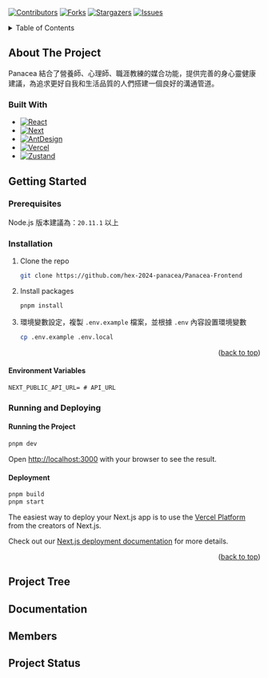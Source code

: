 <!-- PROJECT SHIELDS -->
<!--
*** I'm using markdown "reference style" links for readability.
*** Reference links are enclosed in brackets [ ] instead of parentheses ( ).
*** See the bottom of this document for the declaration of the reference variables
*** for contributors-url, forks-url, etc. This is an optional, concise syntax you may use.
*** https://www.markdownguide.org/basic-syntax/#reference-style-links
-->
[![Contributors][contributors-shield]][contributors-url]
[![Forks][forks-shield]][forks-url]
[![Stargazers][stars-shield]][stars-url]
[![Issues][issues-shield]][issues-url]




<!-- TABLE OF CONTENTS -->
<details>
  <summary>Table of Contents</summary>
  <ol>
    <li><a href="#about-the-project">About The Project</a></li>
    <li><a href="#built-with">Built With</a></li>
    <li><a href="#getting-started">Getting Started</a></li>
    <li><a href="#prerequisites">Prerequisites</a></li>
    <li><a href="#installation">Installation</a></li>
    <li><a href="#environment-variables">Environment Variables</a></li>
    <li><a href="#running-and-deploying">Running and Deploying</a></li>
    <li><a href="#running-the-project">Running the Project</a></li>
    <li><a href="#deployment">Deployment</a></li>
    <li><a href="#project-tree">Project Tree</a></li>
    <li><a href="#documentation">Documentation</a></li>
    <li><a href="#members">Members</a></li>
    <li><a href="#project-status">Project Status</a></li>
  </ol>
</details>

## About The Project
Panacea
結合了營養師、心理師、職涯教練的媒合功能，提供完善的身心靈健康建議，為追求更好自我和生活品質的人們搭建一個良好的溝通管道。

### Built With
- [![React][React.js]][React-url]
- [![Next][Next.js]][Next-url]
- [![AntDesign][AntDesign.com]][AntDesign-url]
- [![Vercel][Vercel]][Vercel-url]
- [![Zustand][Zustand]][Zustand-url]

## Getting Started

### Prerequisites
Node.js 版本建議為：`20.11.1` 以上

### Installation
1. Clone the repo
   ```sh
   git clone https://github.com/hex-2024-panacea/Panacea-Frontend
   ```
2. Install packages
   ```sh
   pnpm install
   ```
3. 環境變數設定，複製 `.env.example` 檔案，並根據 `.env` 內容設置環境變數
   ```sh
   cp .env.example .env.local
   ```
<p align="right">(<a href="#readme-top">back to top</a>)</p>

#### Environment Variables
```env
NEXT_PUBLIC_API_URL= # API_URL
```

### Running and Deploying
<!-- Include information on how to run and deploy the project. -->

#### Running the Project
```bash
pnpm dev
```
Open [http://localhost:3000](http://localhost:3000) with your browser to see the result.

#### Deployment

```bash
pnpm build
pnpm start
```

The easiest way to deploy your Next.js app is to use the [Vercel Platform](https://vercel.com/new?utm_medium=default-template&filter=next.js&utm_source=create-next-app&utm_campaign=create-next-app-readme) from the creators of Next.js.

Check out our [Next.js deployment documentation](https://nextjs.org/docs/deployment) for more details.

<p align="right">(<a href="#readme-top">back to top</a>)</p>

## Project Tree
<!-- Show the project's file structure to help users understand how the project is organized. -->

## Documentation
<!-- Provide links to detailed project documentation or include detailed documentation directly. -->

## Members
<!-- List the project members and their roles. -->

## Project Status
<!-- Explain the current status of the project, including development progress and future plans. -->


<!-- MARKDOWN LINKS & IMAGES -->
<!-- https://www.markdownguide.org/basic-syntax/#reference-style-links -->
[contributors-shield]: https://img.shields.io/github/contributors/hex-2024-panacea/Panacea-Frontend.svg?style=for-the-badge
[contributors-url]: https://github.com/hex-2024-panacea/Panacea-Frontend/graphs/contributors
[forks-shield]: https://img.shields.io/github/forks/hex-2024-panacea/Panacea-Frontend.svg?style=for-the-badge
[forks-url]: https://github.com/hex-2024-panacea/Panacea-Frontend/network/members
[stars-shield]: https://img.shields.io/github/stars/hex-2024-panacea/Panacea-Frontend.svg?style=for-the-badge
[stars-url]: https://github.com/hex-2024-panacea/Panacea-Frontend/stargazers
[issues-shield]: https://img.shields.io/github/issues/hex-2024-panacea/Panacea-Frontend.svg?style=for-the-badge
[issues-url]: https://github.com/hex-2024-panacea/Panacea-Frontend/issues


[product-screenshot]: images/screenshot.png
[Next.js]: https://img.shields.io/badge/next.js-000000?style=for-the-badge&logo=nextdotjs&logoColor=white
[Next-url]: https://nextjs.org/
[React.js]: https://img.shields.io/badge/React-20232A?style=for-the-badge&logo=react&logoColor=61DAFB
[React-url]: https://reactjs.org/

[AntDesign.com]: https://img.shields.io/badge/-Ant%20Design-333333?style=for-the-badge&logo=ant-design&logoColor=0170FE
[AntDesign-url]: https://ant.design/
[Vercel]: https://img.shields.io/badge/vercel-%23000000.svg?style=for-the-badge&logo=vercel&logoColor=white
[Vercel-url]: https://vercel.com/
[Zustand]: https://img.shields.io/badge/zustand-%2320232a.svg?style=for-the-badge&logo=react&logoColor=%2361DAFB
[Zustand-url]: https://docs.pmnd.rs/zustand/
